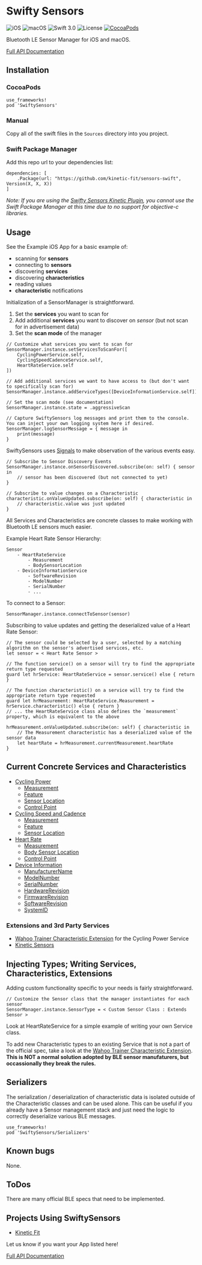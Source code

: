 # Swifty Sensors
![iOS](https://img.shields.io/badge/iOS-8.2%2B-blue.svg)
![macOS](https://img.shields.io/badge/macOS-10.11%2B-blue.svg)
![Swift 3.0](https://img.shields.io/badge/swift-3.0-orange.svg)
![License](https://img.shields.io/badge/license-MIT-lightgrey.svg)
[![CocoaPods](https://cocoapod-badges.herokuapp.com/v/SwiftySensors/badge.svg)](https://cocoapods.org/pods/SwiftySensors)

Bluetooth LE Sensor Manager for iOS and macOS.

[Full API Documentation](http://cocoadocs.org/docsets/SwiftySensors/)

## Installation
### CocoaPods
```
use_frameworks!
pod 'SwiftySensors'
```
### Manual
Copy all of the swift files in the `Sources` directory into you project.

### Swift Package Manager
Add this repo url to your dependencies list:
```
dependencies: [
    .Package(url: "https://github.com/kinetic-fit/sensors-swift", Version(X, X, X))
]
```
*Note: If you are using the [Swifty Sensors Kinetic Plugin](https://github.com/kinetic-fit/sensors-swift-kinetic), you cannot use the Swift Package Manager at this time due to no support for objective-c libraries.*

## Usage

See the Example iOS App for a basic example of:
- scanning for **sensors**
- connecting to **sensors**
- discovering **services**
- discovering **characteristics**
- reading values
- **characteristic** notifications

Initialization of a SensorManager is straightforward.

1. Set the **services** you want to scan for
2. Add additional **services** you want to discover on *sensor* (but not scan for in advertisement data)
3. Set the **scan mode** of the manager

```
// Customize what services you want to scan for
SensorManager.instance.setServicesToScanFor([
    CyclingPowerService.self,
    CyclingSpeedCadenceService.self,
    HeartRateService.self
])

// Add additional services we want to have access to (but don't want to specifically scan for)
SensorManager.instance.addServiceTypes([DeviceInformationService.self])

// Set the scan mode (see documentation)
SensorManager.instance.state = .aggressiveScan

// Capture SwiftySensors log messages and print them to the console. You can inject your own logging system here if desired.
SensorManager.logSensorMessage = { message in
    print(message)
}
```

SwiftySensors uses [Signals](https://github.com/artman/Signals) to make observation of the various events easy.
```
// Subscribe to Sensor Discovery Events
SensorManager.instance.onSensorDiscovered.subscribe(on: self) { sensor in
    // sensor has been discovered (but not connected to yet)
}

// Subscribe to value changes on a Characteristic
characteristic.onValueUpdated.subscribe(on: self) { characteristic in
    // characteristic.value was just updated
}
```

All Services and Characteristics are concrete classes to make working with Bluetooth LE sensors much easier.

Example Heart Rate Sensor Hierarchy:
```
Sensor
    - HeartRateService
        - Measurement
        - BodySensorLocation
    - DeviceInformationService
        - SoftwareRevision
        - ModelNumber
        - SerialNumber
        - ...
```

To connect to a Sensor:
```
SensorManager.instance.connectToSensor(sensor)
```

Subscribing to value updates and getting the deserialized value of a Heart Rate Sensor:
```
// The sensor could be selected by a user, selected by a matching algorithm on the sensor's advertised services, etc.
let sensor = < Heart Rate Sensor >

// The function service() on a sensor will try to find the appropriate return type requested
guard let hrService: HeartRateService = sensor.service() else { return }

// The function characteristic() on a service will try to find the appropriate return type requested
guard let hrMeasurement: HeartRateService.Measurement = hrService.characteristic() else { return }
// ... the HeartRateService class also defines the `measurement` property, which is equivalent to the above

hrMeasurement.onValueUpdated.subscribe(on: self) { characteristic in
    // The Measurement characteristic has a deserialized value of the sensor data
    let heartRate = hrMeasurement.currentMeasurement.heartRate    
}
```

## Current Concrete Services and Characteristics
- [Cycling Power](https://www.bluetooth.com/specifications/gatt/viewer?attributeXmlFile=org.bluetooth.service.cycling_power.xml)
  - [Measurement](https://www.bluetooth.com/specifications/gatt/viewer?attributeXmlFile=org.bluetooth.characteristic.cycling_power_measurement.xml)
  - [Feature](https://www.bluetooth.com/specifications/gatt/viewer?attributeXmlFile=org.bluetooth.characteristic.cycling_power_feature.xml)
  - [Sensor Location](https://www.bluetooth.com/specifications/gatt/viewer?attributeXmlFile=org.bluetooth.characteristic.sensor_location.xml)
  - [Control Point](https://www.bluetooth.com/specifications/gatt/viewer?attributeXmlFile=org.bluetooth.characteristic.cycling_power_control_point.xml)
- [Cycling Speed and Cadence](https://www.bluetooth.com/specifications/gatt/viewer?attributeXmlFile=org.bluetooth.service.cycling_speed_and_cadence.xml)
  - [Measurement](https://www.bluetooth.com/specifications/gatt/viewer?attributeXmlFile=org.bluetooth.characteristic.csc_measurement.xml)
  - [Feature](https://www.bluetooth.com/specifications/gatt/viewer?attributeXmlFile=org.bluetooth.characteristic.csc_feature.xml)
  - [Sensor Location](https://www.bluetooth.com/specifications/gatt/viewer?attributeXmlFile=org.bluetooth.characteristic.sensor_location.xml)
- [Heart Rate](https://www.bluetooth.com/specifications/gatt/viewer?attributeXmlFile=org.bluetooth.service.heart_rate.xml)
  - [Measurement](https://www.bluetooth.com/specifications/gatt/viewer?attributeXmlFile=org.bluetooth.characteristic.heart_rate_measurement.xml)
  - [Body Sensor Location](https://www.bluetooth.com/specifications/gatt/viewer?attributeXmlFile=org.bluetooth.characteristic.body_sensor_location.xml)
  - [Control Point](https://www.bluetooth.com/specifications/gatt/viewer?attributeXmlFile=heart_rate_control_point.xml)
- [Device Information](https://www.bluetooth.com/specifications/gatt/viewer?attributeXmlFile=org.bluetooth.service.device_information.xml)
  - [ManufacturerName](https://www.bluetooth.com/specifications/gatt/viewer?attributeXmlFile=org.bluetooth.characteristic.manufacturer_name_string.xml)
  - [ModelNumber](https://www.bluetooth.com/specifications/gatt/viewer?attributeXmlFile=org.bluetooth.characteristic.model_number_string.xml)
  - [SerialNumber](https://www.bluetooth.com/specifications/gatt/viewer?attributeXmlFile=org.bluetooth.characteristic.serial_number_string.xml)
  - [HardwareRevision](https://www.bluetooth.com/specifications/gatt/viewer?attributeXmlFile=org.bluetooth.characteristic.hardware_revision_string.xml)
  - [FirmwareRevision](https://www.bluetooth.com/specifications/gatt/viewer?attributeXmlFile=org.bluetooth.characteristic.firmware_revision_string.xml)
  - [SoftwareRevision](https://www.bluetooth.com/specifications/gatt/viewer?attributeXmlFile=org.bluetooth.characteristic.software_revision_string.xml)
  - [SystemID](https://www.bluetooth.com/specifications/gatt/viewer?attributeXmlFile=org.bluetooth.characteristic.software_revision_string.xml)

### Extensions and 3rd Party Services
- [Wahoo Trainer Characteristic Extension](https://github.com/kinetic-fit/sensors-swift-wahoo) for the Cycling Power Service
- [Kinetic Sensors](https://github.com/kinetic-fit/sensors-swift-kinetic)

## Injecting Types; Writing Services, Characteristics, Extensions
Adding custom functionality specific to your needs is fairly straightforward.

```
// Customize the Sensor class that the manager instantiates for each sensor
SensorManager.instance.SensorType = < Custom Sensor Class : Extends Sensor >
```

Look at HeartRateService for a simple example of writing your own Service class.

To add new Characteristic types to an existing Service that is not a part of the official spec, take a look at the [Wahoo Trainer Characteristic Extension](https://github.com/kinetic-fit/sensors-swift-wahoo).
**This is NOT a normal solution adopted by BLE sensor manufaturers, but occassionally they break the rules.**

## Serializers
The serialization / deserialization of characteristic data is isolated outside of the Characteristic classes and can be used alone. This can be useful if you already have a Sensor management stack and just need the logic to correctly deserialize various BLE messages.
```
use_frameworks!
pod 'SwiftySensors/Serializers'
```

## Known bugs
None.

## ToDos
There are many official BLE specs that need to be implemented.

## Projects Using SwiftySensors
- [Kinetic Fit](https://itunes.apple.com/us/app/kinetic-fit/id1023388296?mt=8)

Let us know if you want your App listed here!


[Full API Documentation](http://cocoadocs.org/docsets/SwiftySensors/)

